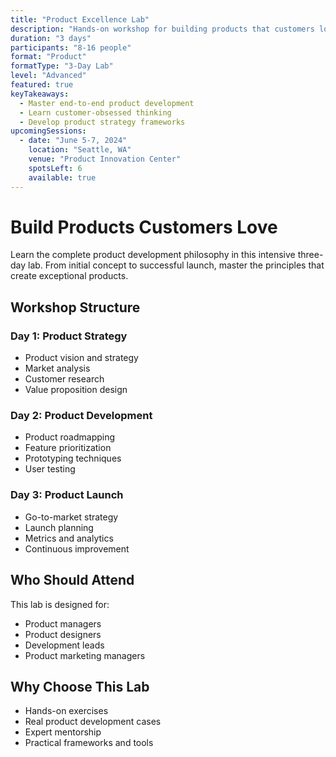 ```yaml
---
title: "Product Excellence Lab"
description: "Hands-on workshop for building products that customers love. From concept to launch, learn the complete product philosophy."
duration: "3 days"
participants: "8-16 people"
format: "Product"
formatType: "3-Day Lab"
level: "Advanced"
featured: true
keyTakeaways:
  - Master end-to-end product development
  - Learn customer-obsessed thinking
  - Develop product strategy frameworks
upcomingSessions:
  - date: "June 5-7, 2024"
    location: "Seattle, WA"
    venue: "Product Innovation Center"
    spotsLeft: 6
    available: true
---
```


# Build Products Customers Love

Learn the complete product development philosophy in this intensive three-day lab. From initial concept to successful launch, master the principles that create exceptional products.

## Workshop Structure

### Day 1: Product Strategy
- Product vision and strategy
- Market analysis
- Customer research
- Value proposition design

### Day 2: Product Development
- Product roadmapping
- Feature prioritization
- Prototyping techniques
- User testing

### Day 3: Product Launch
- Go-to-market strategy
- Launch planning
- Metrics and analytics
- Continuous improvement

## Who Should Attend

This lab is designed for:
- Product managers
- Product designers
- Development leads
- Product marketing managers

## Why Choose This Lab

- Hands-on exercises
- Real product development cases
- Expert mentorship
- Practical frameworks and tools 